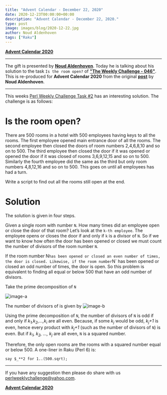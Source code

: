```yaml
---
title: "Advent Calendar - December 22, 2020"
date: 2020-12-23T00:00:00+00:00
description: "Advent Calendar - December 22, 2020."
type: post
image: images/blog/2020-12-22.jpg
author: Noud Aldenhoven
tags: ["Raku"]
---
```


[**Advent Calendar 2020**](/blog/advent-calendar-2020)
***

The gift is presented by [**Noud Aldenhoven**](https://perlweeklychallenge.org/blog/meet-the-champion-040). Today he is talking about his solution to the task `Is the room open?` of **["The Weekly Challenge - 046"](/blog/perl-weekly-challenge-046)**. This is re-produced for **Advent Calendar 2020** from the original [**post**](https://www.noudaldenhoven.nl/wordpress/?p=288) by **Noud Aldenhoven**.

***

This weeks [Perl Weekly Challenge Task #2](https://perlweeklychallenge.org/blog/perl-weekly-challenge-046/) has an interesting solution. The challenge is as follows:

# Is the room open?

There are 500 rooms in a hotel with 500 employees having keys to all the rooms. The first employee opened main entrance door of all the rooms. The second employee then closed the doors of room numbers 2,4,6,8,10 and so on to 500. The third employee then closed the door if it was opened or opened the door if it was closed of rooms 3,6,9,12,15 and so on to 500. Similarly the fourth employee did the same as the third but only room numbers 4,8,12,16 and so on to 500. This goes on until all employees has had a turn.

Write a script to find out all the rooms still open at the end.

# Solution

The solution is given in four steps.

Given a single room with number `N`. How many times did an employee open or close the door of that room? Let’s look at the `k-th employee`. The employee opens or closes the door if and only if `k` is a divisor of `N`. So if we want to know how often the door has been opened or closed we must count the number of divisors of the room number `N`.

If the room number N` has been opened or closed an even number of times, the door is closed. Likewise, if the room number `N` has been opened or closed an odd number of times, the door is open. So this problem is equivalent to finding all  equal or below 500 that have an odd number of divisors.

Take the prime decomposition of `N`

![image-a](/images/blog/ch-46-02-a.png)

The number of divisors of  is given by ![image-b](/images/blog/ch-46-02-b.png)

Using the prime decomposition of `N`, the number of divisors of `N` is odd if and only if *k<sub>1</sub>,k<sub>2</sub>,...,k<sub>i</sub>* are all even. Because, if some *k<sub>j</sub>* would be odd, *k<sub>j</sub>+1* is even, hence every product with *k<sub>j</sub>+1* (such as the number of divisors of `N`) is even. But if *k<sub>1</sub>, k<sub>2</sub>, ..., k<sub>j</sub>* are all even, `N` is a squared number.

Therefore, the only open rooms are the rooms with a squared number equal or below 500. A one-liner in Raku (Perl 6) is:

```perl6
say $_**2 for 1..(500.sqrt);
```

***

If you have any suggestion then please do share with us <perlweeklychallenge@yahoo.com>.

[**Advent Calendar 2020**](/blog/advent-calendar-2020)
